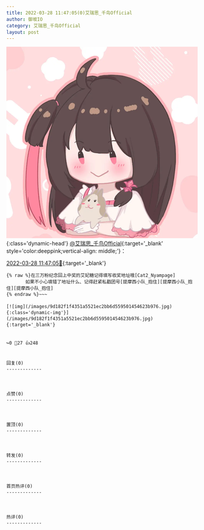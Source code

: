 ```yaml
---
title: 2022-03-28 11:47:05(0)艾瑞思_千鸟Official
author: 御坂IO
category: 艾瑞思_千鸟Official
layout: post
---
```


![img](/images/7e08840c56f251de28bdf766b647bd5fe9a5d50a.jpg){:class='dynamic-head'}
[@艾瑞思_千鸟Official](https://space.bilibili.com/1090010845/dynamic){:target='_blank' style='color:deeppink;vertical-align: middle;'}：

[2022-03-28 11:47:05🔗](https://t.bilibili.com/642530650911408133){:target='_blank'}

~~~
{% raw %}在三万粉纪念回上中奖的艾妃糖记得填写收奖地址哦[Cat2_Nyampage]
       如果不小心填错了地址什么、记得赶紧私戳团号[提摩西小队_抱住][提摩西小队_抱住][提摩西小队_抱住]
{% endraw %}~~~

[![img](/images/9d182f1f4351a5521ec2bb6d559501454623b976.jpg){:class='dynamic-img'}](/images/9d182f1f4351a5521ec2bb6d559501454623b976.jpg){:target='_blank'}


↪️0 💬27 👍248


回复(0)
-------------



点赞(0)
-------------



置顶(0)
-------------



转发(0)
-------------



首页热评(0)
-------------



热评(0)
-------------



